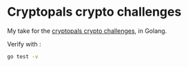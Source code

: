 # Cryptopals crypto challenges

My take for the [cryptopals crypto challenges](https://cryptopals.com/), in Golang.

Verify with :

```` sh
go test -v
````
